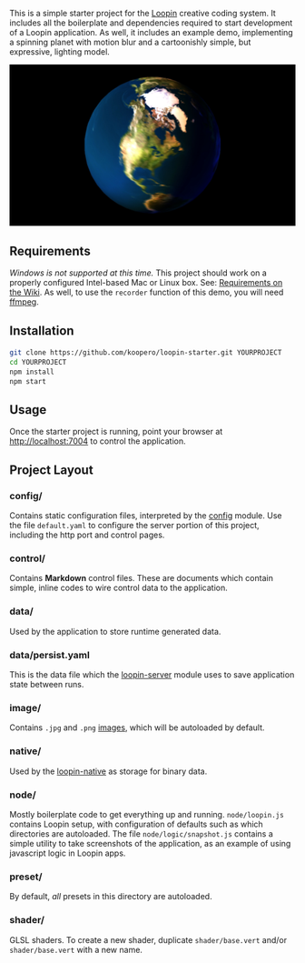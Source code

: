 This is a simple starter project for the [Loopin](https://github.com/koopero/loopin) creative coding system. It includes all the boilerplate and dependencies required to start development of a Loopin application. As well, it includes an example demo, implementing a spinning planet with motion blur and a cartoonishly simple, but expressive, lighting model.

![Sample output of loopin-starter](image/example_planet.jpg)

## Requirements

*Windows is not supported at this time.* This project should work on a properly configured Intel-based Mac or Linux box. See: [Requirements on the Wiki](https://loopin.tech/Requirements.html). As well, to use the `recorder` function of this demo, you will need [ffmpeg](http://www.ffmpeg.org/download.html).

## Installation

``` sh
git clone https://github.com/koopero/loopin-starter.git YOURPROJECT
cd YOURPROJECT
npm install
npm start
```

## Usage

Once the starter project is running, point your browser at [http://localhost:7004](http://localhost:7004/) to control the application.

## Project Layout

### config/
Contains static configuration files, interpreted by the [config](https://www.npmjs.com/package/config) module. Use the file `default.yaml` to configure the server portion of this project, including the http port and control pages.

### control/
Contains **Markdown** control files. These are documents which contain simple, inline codes to wire control data to the application.

### data/
Used by the application to store runtime generated data.

### data/persist.yaml
This is the data file which the [loopin-server](https://github.com/koopero/loopin-server) module uses to save application state between runs.

### image/
Contains `.jpg` and `.png` [images](https://loopin.tech/ofxLoopin-image.html), which will be autoloaded by default.

### native/
Used by the [loopin-native](https://github.com/koopero/loopin-native) as storage for binary data.

### node/
Mostly boilerplate code to get everything up and running. `node/loopin.js` contains Loopin setup, with configuration of defaults such as which directories are autoloaded. The file `node/logic/snapshot.js` contains a simple utility to take screenshots of the application, as an example of using javascript logic in Loopin apps.

### preset/
By default, *all* presets in this directory are autoloaded.

### shader/
GLSL shaders. To create a new shader, duplicate `shader/base.vert` and/or `shader/base.vert` with a new name.
